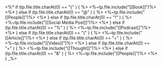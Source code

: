 <%* if (tp.file.title.charAt(0) == "{" ) { %>
<%~tp.file.include("[[Book]]")%>
<%* } else if (tp.file.title.charAt(0) == "@" ) { %>
<%~tp.file.include("[[People]]")%>
<%* } else if (tp.file.title.charAt(0) == "!" ) { %>
<%~tp.file.include("[[Social Media Post]]")%>
<%* } else if (tp.file.title.charAt(0) == "%" ) { %>
<%~tp.file.include("[[Podcast]]")%>
<%* } else if (tp.file.title.charAt(0) == "(" ) { %>
<%~tp.file.include("[[Article]]")%>
<%* } else if (tp.file.title.charAt(0) == "+" ) { %>
<%~tp.file.include("[[Video]]")%>
<%* } else if (tp.file.title.charAt(0) == "=" ) { %>
<%~tp.file.include("[[Thought]]")%>
<%* } else if (tp.file.title.charAt(0) == "&" ) { %>
<%~tp.file.include("[[People]]")%>
<%* } _%>